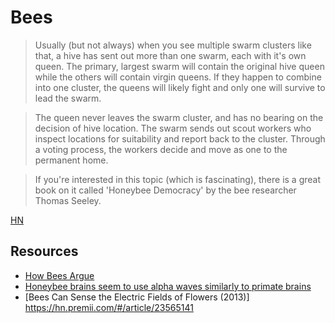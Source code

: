 # Bees


> Usually (but not always) when you see multiple swarm clusters like that, a hive has sent out more than one swarm, each with it's own queen. The primary, largest swarm will contain the original hive queen while the others will contain virgin queens. If they happen to combine into one cluster, the queens will likely fight and only one will survive to lead the swarm.

> The queen never leaves the swarm cluster, and has no bearing on the decision of hive location. The swarm sends out scout workers who inspect locations for suitability and report back to the cluster. Through a voting process, the workers decide and move as one to the permanent home.

> If you're interested in this topic (which is fascinating), there is a great book on it called 'Honeybee Democracy' by the bee researcher Thomas Seeley.

[HN](https://news.ycombinator.com/item?id=19878132)

## Resources

- [How Bees Argue](https://hn.premii.com/#/comments/21988924)
- [Honeybee brains seem to use alpha waves similarly to primate brains](https://hn.premii.com/#/article/22434234)
- [Bees Can Sense the Electric Fields of Flowers (2013)] https://hn.premii.com/#/article/23565141